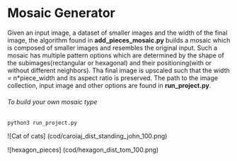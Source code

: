# Mosaic Generator

Given an input image, a dataset of smaller images and the width of the final image, the algorithm found in **add_pieces_mosaic.py** builds a mosaic which is composed of smaller images and resembles the original input. Such a mosaic has multiple pattern options which are determined by the shape of the subimages(rectangular or hexagonal) and their positioning(with or without different neighbors). Tha final image is upscaled such that the width = n*piece_width and its aspect ratio is preserved. The path to the image collection, input image and other options are found in **run_project.py**.

###### To build your own mosaic type
```
python3 run_project.py
```


![Cat of cats]
(cod/caroiaj_dist_standing_john_100.png)

![hexagon_pieces]
(cod/hexagon_dist_tom_100.png)

